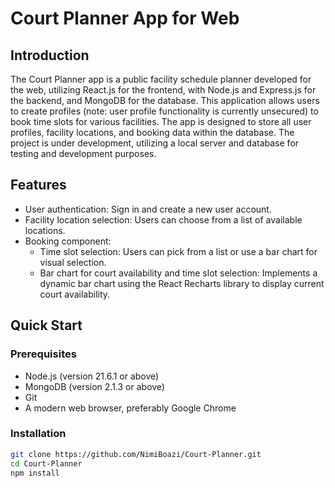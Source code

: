 # Court Planner App for Web

## Introduction
The Court Planner app is a public facility schedule planner developed for the web, utilizing React.js for the frontend, with Node.js and Express.js for the backend, and MongoDB for the database. This application allows users to create profiles (note: user profile functionality is currently unsecured) to book time slots for various facilities. The app is designed to store all user profiles, facility locations, and booking data within the database. The project is under development, utilizing a local server and database for testing and development purposes.

## Features
- User authentication: Sign in and create a new user account.
- Facility location selection: Users can choose from a list of available locations.
- Booking component:
  - Time slot selection: Users can pick from a list or use a bar chart for visual selection.
  - Bar chart for court availability and time slot selection: Implements a dynamic bar chart using the React Recharts library to display current court availability.

## Quick Start
### Prerequisites
- Node.js (version 21.6.1 or above)
- MongoDB (version 2.1.3 or above)
- Git
- A modern web browser, preferably Google Chrome

### Installation
```bash
git clone https://github.com/NimiBoazi/Court-Planner.git
cd Court-Planner
npm install
